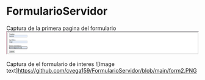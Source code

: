 # FormularioServidor

Captura de la primera pagina del formulario
![Image text](https://github.com/cvega159/FormularioServidor/blob/main/form1.PNG)


Captura de el formulario de interes
![Image text]https://github.com/cvega159/FormularioServidor/blob/main/form2.PNG
